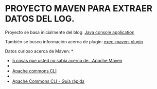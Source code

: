 # PROYECTO MAVEN PARA EXTRAER DATOS DEL LOG.

Proyecto se basa inicialmente del blog:
[Java console application](http://zetcode.com/articles/javaconsole/)

También se busco información acerca de plugin:
[exec-maven-plugin](http://zetcode.com/articles/javaconsole/)

Datos curioso acerca de Maven:
* 
* [5 cosas que usted no sabía acerca de...Apache Maven](https://www.ibm.com/developerworks/ssa/library/j-5things13/index.html)
* 
* [Apache commons CLI](http://commons.apache.org/proper/commons-cli/usage.html)
* 
* [Apache Commons CLI - Guía rápida](https://www.tutorialspoint.com/commons_cli/commons_cli_quick_guide.htm)
